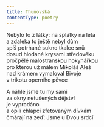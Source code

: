 ```yaml
---
title: Thunovská
contentType: poetry
---
```


<section>

Nebylo to z látky: na splátky na léta  
a zdaleka to ještě nebyl dům  
spíš potrhané sukno tkalce snů  
dosud hlodané krysami středověku  
pročpělé malostranskou hokynářkou  
pro kterou už málem Mikoláš Aleš  
nad krámem vymaloval Bivoje  
v trikotu operního pěvce

A náhle jsme tu my sami  
za okny netušených dějství  
je vyprodáno  
a opilí chlapci zfetovaným dívkám  
čmárají na zeď: Jsme u Dvou srdcí

</section>
